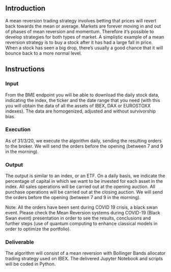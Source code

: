 ## Introduction

A mean reversion trading strategy involves betting that prices will revert back towards the mean or average. Markets are forever moving in and out of phases of mean reversion and momentum. Therefore it’s possible to develop strategies for both types of market. A simplistic example of a mean reversion strategy is to buy a stock after it has had a large fall in price. When a stock has seen a big drop, there’s usually a good chance that it will bounce back to a more normal level.


## Instructions

### Input

From the BME endpoint you will be able to download the daily stock data, indicating the index, the ticker and the date range that you need (with this you will obtain the data of all the assets of IBEX, DAX or EUROSTOXX indexes). The data are homogenized, adjusted and without survivorship bias. 

### Execution

As of 31/3/20, we execute the algorithm daily, sending the resulting orders to the broker. We will send the orders before the opening (between 7 and 9 in the morning). 

### Output

The output is similar to an index, or an ETF. On a daily basis, we indicate the percentage of capital in which we want to be invested for each asset in the index. All sales operations will be carried out at the opening auction. All purchase operations will be carried out at the closing auction. We will send the orders before the opening (between 7 and 9 in the morning).


Note: All the orders have been sent during COVID 19 crisis, a black swan event. Please check the Mean Reversion systems during COVID-19 (Black Swan event) presentation in order to see the results, conclusions and further steps (use of quantum computing to enhance classical models in order to optimize the portfolio).

### Deliverable

The algorithm will consist of a mean reversion with Bollinger Bands allocator trading strategy used on IBEX. The delivered Jupyter Notebook and scripts will be coded in Python.
